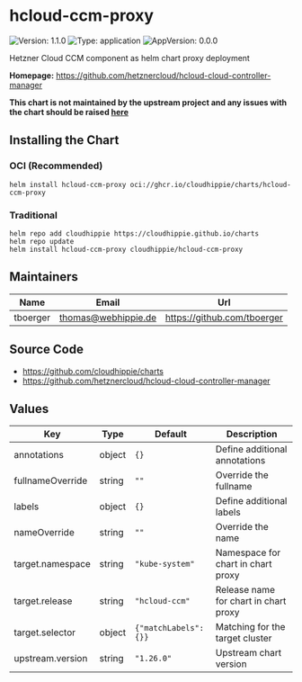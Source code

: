 # hcloud-ccm-proxy

![Version: 1.1.0](https://img.shields.io/badge/Version-1.1.0-informational?style=flat-square) ![Type: application](https://img.shields.io/badge/Type-application-informational?style=flat-square) ![AppVersion: 0.0.0](https://img.shields.io/badge/AppVersion-0.0.0-informational?style=flat-square)

Hetzner Cloud CCM component as helm chart proxy deployment

**Homepage:** <https://github.com/hetznercloud/hcloud-cloud-controller-manager>

**This chart is not maintained by the upstream project and any issues with the
chart should be raised [here](https://github.com/cloudhippie/charts/issues/new)**

## Installing the Chart

### OCI (Recommended)

```console
helm install hcloud-ccm-proxy oci://ghcr.io/cloudhippie/charts/hcloud-ccm-proxy
```

### Traditional

```console
helm repo add cloudhippie https://cloudhippie.github.io/charts
helm repo update
helm install hcloud-ccm-proxy cloudhippie/hcloud-ccm-proxy
```

## Maintainers

| Name | Email | Url |
| ---- | ------ | --- |
| tboerger | <thomas@webhippie.de> | <https://github.com/tboerger> |

## Source Code

* <https://github.com/cloudhippie/charts>
* <https://github.com/hetznercloud/hcloud-cloud-controller-manager>

## Values

| Key | Type | Default | Description |
|-----|------|---------|-------------|
| annotations | object | `{}` | Define additional annotations |
| fullnameOverride | string | `""` | Override the fullname |
| labels | object | `{}` | Define additional labels |
| nameOverride | string | `""` | Override the name |
| target.namespace | string | `"kube-system"` | Namespace for chart in chart proxy |
| target.release | string | `"hcloud-ccm"` | Release name for chart in chart proxy |
| target.selector | object | `{"matchLabels":{}}` | Matching for the target cluster |
| upstream.version | string | `"1.26.0"` | Upstream chart version |
